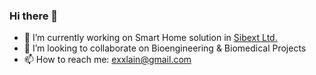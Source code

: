 ### Hi there 👋

- 🔭 I’m currently working on Smart Home solution in <a href='https://github.com/sibext'>Sibext Ltd.</a>
- 👯 I’m looking to collaborate on Bioengineering & Biomedical Projects
- 📫 How to reach me: exxlain@gmail.com
